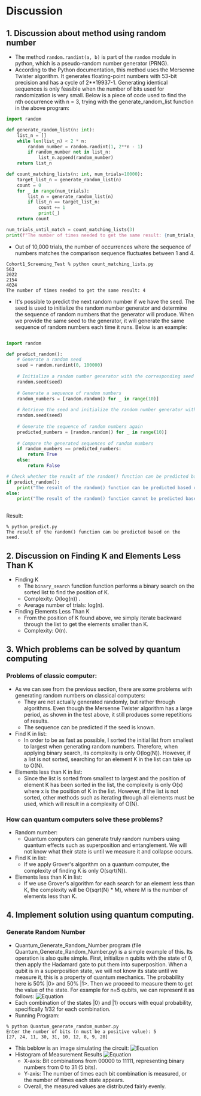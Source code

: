 # Discussion
## 1. Discussion about method using random number
- The method `random.randint(a, b)` is part of the `random` module in python, which is a pseudo-random number generator (PRNG). 
- According to the Python documentation, this method uses the Mersenne Twister algorithm. It generates floating-point numbers with 53-bit precision and has a cycle of 2**19937-1. Generating identical sequences is only feasible when the number of bits used for randomization is very small. Below is a piece of code used to find the nth occurrence with n = 3, trying with the generate_random_list function in the above program:

```python
import random

def generate_random_list(n: int):
    list_n = []
    while len(list_n) < 2 * n:    
        random_number = random.randint(1, 2**n - 1) 
        if random_number not in list_n:
            list_n.append(random_number)
    return list_n

def count_matching_lists(n: int, num_trials=10000):
    target_list_n = generate_random_list(n)
    count = 0
    for _ in range(num_trials):
        list_n = generate_random_list(n)
        if list_n == target_list_n:
            count += 1
            print(_)
    return count

num_trials_until_match = count_matching_lists(3)
print(f"The number of times needed to get the same result: {num_trials_until_match}")
```
- Out of 10,000 trials, the number of occurrences where the sequence of numbers matches the comparison sequence fluctuates between 1 and 4.
```
Cohort1_Screening_Test % python count_matching_lists.py
563
2022
2154
4024
The number of times needed to get the same result: 4
```
- It's possible to predict the next random number if we have the seed. The seed is used to initialize the random number generator and determine the sequence of random numbers that the generator will produce. When we provide the same seed to the generator, it will generate the same sequence of random numbers each time it runs. Below is an example:
```python

import random

def predict_random():
    # Generate a random seed
    seed = random.randint(0, 100000)
    
    # Initialize a random number generator with the corresponding seed
    random.seed(seed)
    
    # Generate a sequence of random numbers
    random_numbers = [random.random() for _ in range(10)]
    
    # Retrieve the seed and initialize the random number generator with the retrieved seed
    random.seed(seed)
    
    # Generate the sequence of random numbers again
    predicted_numbers = [random.random() for _ in range(10)]
    
    # Compare the generated sequences of random numbers
    if random_numbers == predicted_numbers:
        return True
    else:
        return False

# Check whether the result of the random() function can be predicted based on the seed
if predict_random():
    print("The result of the random() function can be predicted based on the seed.")
else:
    print("The result of the random() function cannot be predicted based on the seed.")
  
  ```
Result:
```
% python predict.py
The result of the random() function can be predicted based on the seed.
```
## 2. Discussion on Finding K and Elements Less Than K
- Finding K
    + The `binary_search` function function performs a binary search on the sorted list to find the position of K.
    + Complexity: O(log(n)) .
    + Average number of trials: log(n).
- Finding Elements Less Than K
    + From the position of K found above, we simply iterate backward through the list to get the elements smaller than K.
    + Complexity: O(n).
## 3. Which problems can be solved by quantum computing

### Problems of classic computer:
- As we can see from the previous section, there are some problems with generating random numbers on classical computers:
    + They are not actually generated randomly, but rather through algorithms. Even though the Mersenne Twister algorithm has a large period, as shown in the test above, it still produces some repetitions of results.
    + The sequence can be predicted if the seed is known.
- Find K in list:
    + In order to be as fast as possible, I sorted the initial list from smallest to largest when generating random numbers. Therefore, when applying binary search, its complexity is only O(log(N)). However, if a list is not sorted, searching for an element K in the list can take up to O(N).
- Elements less than K in list:
    + Since the list is sorted from smallest to largest and the position of element K has been sorted in the list, the complexity is only O(x) where x is the position of K in the list. However, if the list is not sorted, other methods such as iterating through all elements must be used, which will result in a complexity of O(N).
### How can quantum computers solve these problems?
- Random number:
    + Quantum computers can generate truly random numbers using quantum effects such as superposition and entanglement. We will not know what their state is until we measure it and collapse occurs.
- Find K in list:
    + If we apply Grover's algorithm on a quantum computer, the complexity of finding K is only O(sqrt(N)).
- Elements less than K in list:
    + If we use Grover's algorithm for each search for an element less than K, the complexity will be O(sqrt(N) * M), where M is the number of elements less than K.
## 4. Implement solution using quantum computing.
### Generate Random Number
- Quantum_Generate_Random_Number program (file Quantum_Generate_Random_Number.py) is a simple example of this. Its operation is also quite simple. First, initialize n qubits with the state of 0, then apply the Hadamard gate to put them into superposition. When a qubit is in a superposition state, we will not know its state until we measure it, this is a property of quantum mechanics. The probability here is 50% |0> and 50% |1>. Then we proceed to measure them to get the value of the state. For example for n=5 qubits, we can represent it as follows:
![Equation](https://github.com/shawking2/Cohort1_Screening_Test/blob/main/image/Img_hm.png)
- Each combination of the states |0⟩ and |1⟩ occurs with equal probability, specifically 1/32 for each combination.
- Running Program:
```
% python Quantum_generate_random_number.py 
Enter the number of bits (n must be a positive value): 5
[27, 24, 11, 30, 31, 10, 12, 8, 9, 28]
```
- This beblow is an image simulating the circuit:
![Equation](https://github.com/shawking2/Cohort1_Screening_Test/blob/main/image/Img1.png)
- Histogram of Measurement Results
![Equation](https://github.com/shawking2/Cohort1_Screening_Test/blob/main/image/Img2.png)
    + X-axis: Bit combinations from 00000 to 11111, representing binary numbers from 0 to 31 (5 bits).
    + Y-axis: The number of times each bit combination is measured, or the number of times each state appears.
    + Overall, the measured values are distributed fairly evenly.
